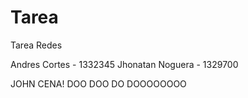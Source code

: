# Tarea
Tarea Redes

Andres Cortes - 1332345
Jhonatan Noguera - 1329700

JOHN CENA!
DOO DOO DO DOOOOOOOO
